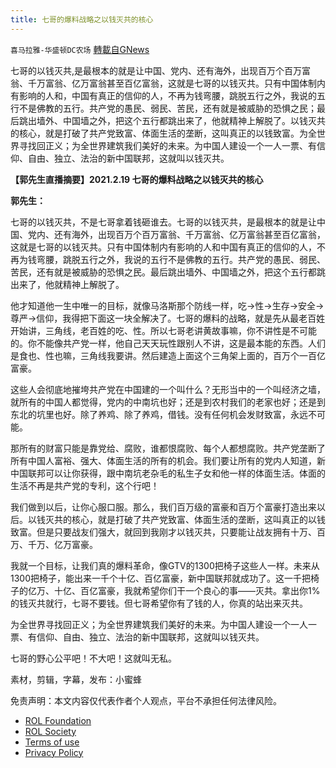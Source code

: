 ```yaml
---
title: 七哥的爆料战略之以钱灭共的核心
---
```

`喜马拉雅-华盛顿DC农场` [轉載自GNews](https://gnews.org/zh-hans/2362053/)

七哥的以钱灭共,是最根本的就是让中国、党内、还有海外，出现百万个百万富翁、千万富翁、亿万富翁甚至百亿富翁，这就是七哥的以钱灭共。只有中国体制内有影响的人和，中国有真正的信仰的人，不再为钱弯腰，跳脱五行之外，我说的五行不是佛教的五行。共产党的愚民、弱民、苦民，还有就是被威胁的恐惧之民；最后跳出墙外、中国墙之外，把这个五行都跳出来了，他就精神上解脱了。以钱灭共的核心，就是打破了共产党致富、体面生活的垄断，这叫真正的以钱致富。为全世界寻找回正义；为全世界建筑我们美好的未来。为中国人建设一个一人一票、有信仰、自由、独立、法治的新中国联邦，这就叫以钱灭共。

**【郭先生直播摘要】2021.2.19 七哥的爆料战略之以钱灭共的核心**

**郭先生：**

七哥的以钱灭共，不是七哥拿着钱砸谁去。七哥的以钱灭共，是最根本的就是让中国、党内、还有海外，出现百万个百万富翁、千万富翁、亿万富翁甚至百亿富翁，这就是七哥的以钱灭共。只有中国体制内有影响的人和中国有真正的信仰的人，不再为钱弯腰，跳脱五行之外，我说的五行不是佛教的五行。共产党的愚民、弱民、苦民，还有就是被威胁的恐惧之民。最后跳出墙外、中国墙之外，把这个五行都跳出来了，他就精神上解脱了。

他才知道他一生中唯一的目标，就像马洛斯那个防线一样，吃→性→生存→安全→尊严→信仰，我得把下面这一块全解决了。七哥的爆料的战略，就是先从最老百姓开始讲，三角线，老百姓的吃、性。所以七哥老讲黄故事嘛，你不讲性是不可能的。你不能像共产党一样，他自己天天玩性跟别人不讲，这是最本能的东西。人们是食也、性也嘛，三角线我要讲。然后建造上面这个三角架上面的，百万个一百亿富豪。

这些人会彻底地摧垮共产党在中国建的一个叫什么？无形当中的一个叫经济之墙，就所有的中国人都觉得，党内的中南坑也好；还是到农村我们的老家也好；还是到东北的坑里也好。除了养鸡、除了养鸡，借钱。没有任何机会发财致富，永远不可能。

那所有的财富只能是靠党给、腐败，谁都恨腐败、每个人都想腐败。共产党垄断了所有中国人富裕、强大、体面生活的所有的机会。我们要让所有的党内人知道，新中国联邦可以让你获得，跟中南坑老杂毛的私生子女和他一样的体面生活。体面的生活不再是共产党的专利，这个行吧！

我们做到以后，让你心服口服。那么，我们百万级的富豪和百万个富豪打造出来以后。以钱灭共的核心，就是打破了共产党致富、体面生活的垄断，这叫真正的以钱致富。但是只要战友们强大，就回到我刚才以钱灭共，只要能让战友拥有十万、百万、千万、亿万富豪。

我就一个目标，让我们真的爆料革命，像GTV的1300把椅子这些人一样。未来从1300把椅子，能出来一千个十亿、百亿富豪，新中国联邦就成功了。这一千把椅子的亿万、十亿、百亿富豪，我就希望你们干一个良心的事——灭共。拿出你1%的钱灭共就行，七哥不要钱。但七哥希望你有了钱的人，你真的站出来灭共。

为全世界寻找回正义；为全世界建筑我们美好的未来。为中国人建设一个一人一票、有信仰、自由、独立、法治的新中国联邦，这就叫以钱灭共。

七哥的野心公平吧！不大吧！这就叫无私。

素材，剪辑，字幕，发布：小蜜蜂

 

免责声明：本文内容仅代表作者个人观点，平台不承担任何法律风险。

- [ROL Foundation](https://rolfoundation.org/)
- [ROL Society](https://rolsociety.org/)
- [Terms of use](https://gnews.org/terms-of-use-3/)
- [Privacy Policy](https://gnews.org/privacy-policy/)
